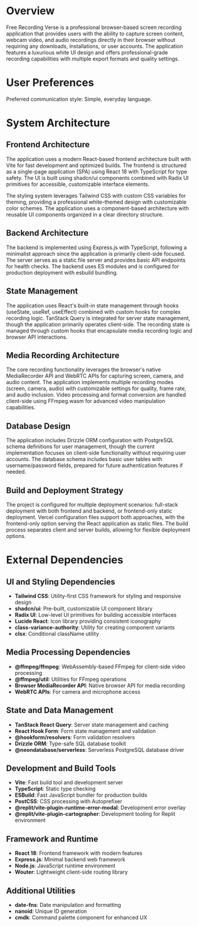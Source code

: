 # Overview

Free Recording Verse is a professional browser-based screen recording application that provides users with the ability to capture screen content, webcam video, and audio recordings directly in their browser without requiring any downloads, installations, or user accounts. The application features a luxurious white UI design and offers professional-grade recording capabilities with multiple export formats and quality settings.

# User Preferences

Preferred communication style: Simple, everyday language.

# System Architecture

## Frontend Architecture
The application uses a modern React-based frontend architecture built with Vite for fast development and optimized builds. The frontend is structured as a single-page application (SPA) using React 18 with TypeScript for type safety. The UI is built using shadcn/ui components combined with Radix UI primitives for accessible, customizable interface elements.

The styling system leverages Tailwind CSS with custom CSS variables for theming, providing a professional white-themed design with customizable color schemes. The application uses a component-based architecture with reusable UI components organized in a clear directory structure.

## Backend Architecture
The backend is implemented using Express.js with TypeScript, following a minimalist approach since the application is primarily client-side focused. The server serves as a static file server and provides basic API endpoints for health checks. The backend uses ES modules and is configured for production deployment with esbuild bundling.

## State Management
The application uses React's built-in state management through hooks (useState, useRef, useEffect) combined with custom hooks for complex recording logic. TanStack Query is integrated for server state management, though the application primarily operates client-side. The recording state is managed through custom hooks that encapsulate media recording logic and browser API interactions.

## Media Recording Architecture
The core recording functionality leverages the browser's native MediaRecorder API and WebRTC APIs for capturing screen, camera, and audio content. The application implements multiple recording modes (screen, camera, audio) with customizable settings for quality, frame rate, and audio inclusion. Video processing and format conversion are handled client-side using FFmpeg.wasm for advanced video manipulation capabilities.

## Database Design
The application includes Drizzle ORM configuration with PostgreSQL schema definitions for user management, though the current implementation focuses on client-side functionality without requiring user accounts. The database schema includes basic user tables with username/password fields, prepared for future authentication features if needed.

## Build and Deployment Strategy
The project is configured for multiple deployment scenarios: full-stack deployment with both frontend and backend, or frontend-only static deployment. Vercel configuration files support both approaches, with the frontend-only option serving the React application as static files. The build process separates client and server builds, allowing for flexible deployment options.

# External Dependencies

## UI and Styling Dependencies
- **Tailwind CSS**: Utility-first CSS framework for styling and responsive design
- **shadcn/ui**: Pre-built, customizable UI component library
- **Radix UI**: Low-level UI primitives for building accessible interfaces
- **Lucide React**: Icon library providing consistent iconography
- **class-variance-authority**: Utility for creating component variants
- **clsx**: Conditional className utility

## Media Processing Dependencies
- **@ffmpeg/ffmpeg**: WebAssembly-based FFmpeg for client-side video processing
- **@ffmpeg/util**: Utilities for FFmpeg operations
- **Browser MediaRecorder API**: Native browser API for media recording
- **WebRTC APIs**: For camera and microphone access

## State and Data Management
- **TanStack React Query**: Server state management and caching
- **React Hook Form**: Form state management and validation
- **@hookform/resolvers**: Form validation resolvers
- **Drizzle ORM**: Type-safe SQL database toolkit
- **@neondatabase/serverless**: Serverless PostgreSQL database driver

## Development and Build Tools
- **Vite**: Fast build tool and development server
- **TypeScript**: Static type checking
- **ESBuild**: Fast JavaScript bundler for production builds
- **PostCSS**: CSS processing with Autoprefixer
- **@replit/vite-plugin-runtime-error-modal**: Development error overlay
- **@replit/vite-plugin-cartographer**: Development tooling for Replit environment

## Framework and Runtime
- **React 18**: Frontend framework with modern features
- **Express.js**: Minimal backend web framework
- **Node.js**: JavaScript runtime environment
- **Wouter**: Lightweight client-side routing library

## Additional Utilities
- **date-fns**: Date manipulation and formatting
- **nanoid**: Unique ID generation
- **cmdk**: Command palette component for enhanced UX